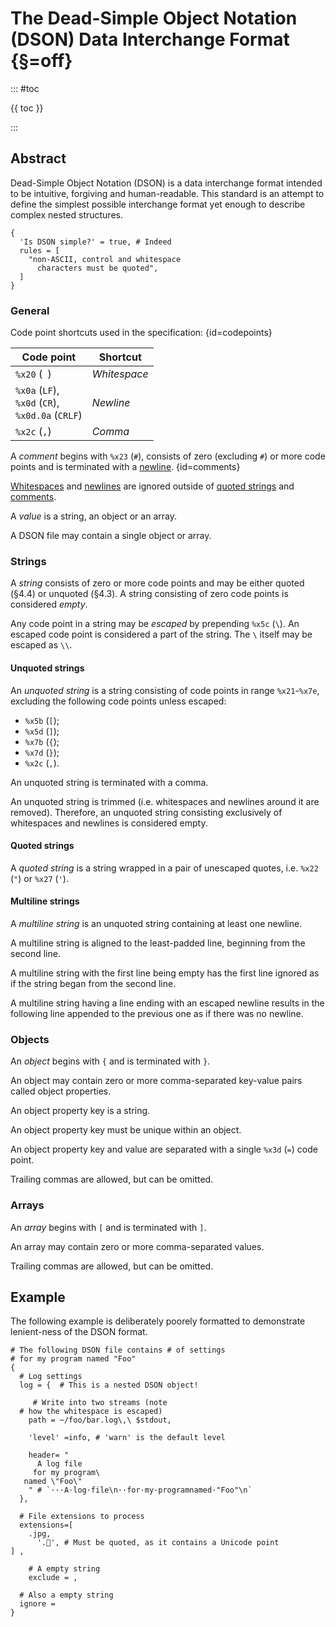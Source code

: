 # The Dead-Simple Object Notation (DSON) Data Interchange Format {§=off}

::: #toc

  {{ toc }}

:::

</div>

## Abstract

Dead-Simple Object Notation (DSON) is a data interchange format intended to be intuitive, forgiving and human-readable. This standard is an attempt to define the simplest possible interchange format yet enough to describe complex nested structures.

```dson
{
  'Is DSON simple?' = true, # Indeed
  rules = [
    "non-ASCII, control and whitespace
      characters must be quoted",
  ]
}
```

### General

Code point shortcuts used in the specification: {id=codepoints}

Code point | Shortcut
--- | ---
`%x20` (` `) | *Whitespace*
`%x0a` (`LF`),<br>`%x0d` (`CR`),<br>`%x0d.0a` (`CRLF`) | *Newline*
`%x2c` (`,`) | *Comma*

A *comment* begins with `%x23` (`#`), consists of zero (excluding `#`) or more code points and is terminated with a [newline](#codepoints). {id=comments}

[Whitespaces](#codepoints) and [newlines](#codepoints) are ignored outside of [quoted strings](#quoted-strings) and [comments](#comments).

A *value* is a string, an object or an array.

A DSON file may contain a single object or array.

### Strings

A *string* consists of zero or more code points and may be either quoted (§4.4) or unquoted (§4.3). A string consisting of zero code points is considered *empty*.

Any code point in a string may be *escaped* by prepending `%x5c` (`\`). An escaped code point is considered a part of the string. The `\` itself may be escaped as `\\`.

#### Unquoted strings

An *unquoted string* is a string consisting of code points in range `%x21`-`%x7e`, excluding the following code points unless escaped:

* `%x5b` (`[`);
* `%x5d` (`]`);
* `%x7b` (`{`);
* `%x7d` (`}`);
* `%x2c` (`,`).

An unquoted string is terminated with a comma.

An unquoted string is trimmed (i.e. whitespaces and newlines around it are removed). Therefore, an unquoted string consisting exclusively of whitespaces and newlines is considered empty.

#### Quoted strings

A *quoted string* is a string wrapped in a pair of unescaped quotes, i.e. `%x22` (`"`) or `%x27` (`'`).

#### Multiline strings

A *multiline string* is an unquoted string containing at least one newline.

A multiline string is aligned to the least-padded line, beginning from the second line.

A multiline string with the first line being empty has the first line ignored as if the string began from the second line.

A multiline string having a line ending with an escaped newline results in the following line appended to the previous one as if there was no newline.

### Objects

An *object* begins with `{` and is terminated with `}`.

An object may contain zero or more comma-separated key-value pairs called object properties.

An object property key is a string.

An object property key must be unique within an object.

An object property key and value are separated with a single `%x3d` (`=`) code point.

Trailing commas are allowed, but can be omitted.

### Arrays

An *array* begins with `[` and is terminated with `]`.

An array may contain zero or more comma-separated values.

Trailing commas are allowed, but can be omitted.

## Example

The following example is deliberately poorely formatted to demonstrate lenient-ness of the DSON format.

```dson
# The following DSON file contains # of settings
# for my program named "Foo"
{
  # Log settings
  log = {  # This is a nested DSON object!

     # Write into two streams (note
  # how the whitespace is escaped)
    path = ~/foo/bar.log\,\ $stdout,

    'level' =info, # 'warn' is the default level

    header= "
      A log file
     for my program\
   named \"Foo\"
    " # `···A·log·file\n··for·my·programnamed·"Foo"\n`
  },

  # File extensions to process
  extensions=[
    .jpg,
      '.💩', # Must be quoted, as it contains a Unicode point
] ,

    # A empty string
    exclude = ,

  # Also a empty string
  ignore =
}
```
